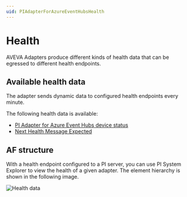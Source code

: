 ```yaml
---
uid: PIAdapterForAzureEventHubsHealth
---
```


# Health

AVEVA Adapters produce different kinds of health data that can be egressed to different health endpoints.

## Available health data

The adapter sends dynamic data to configured health endpoints every minute.

The following health data is available:

- [PI Adapter for Azure Event Hubs device status](xref:PIAdapterForAzureEventHubsDeviceStatus)
- [Next Health Message Expected](xref:NextHealthMessageExpected)

## AF structure

With a health endpoint configured to a PI server, you can use PI System Explorer to view the health of a given adapter. The element hierarchy is shown in the following image.

![Health data](../../main/shared-content/images/health-data.png)
